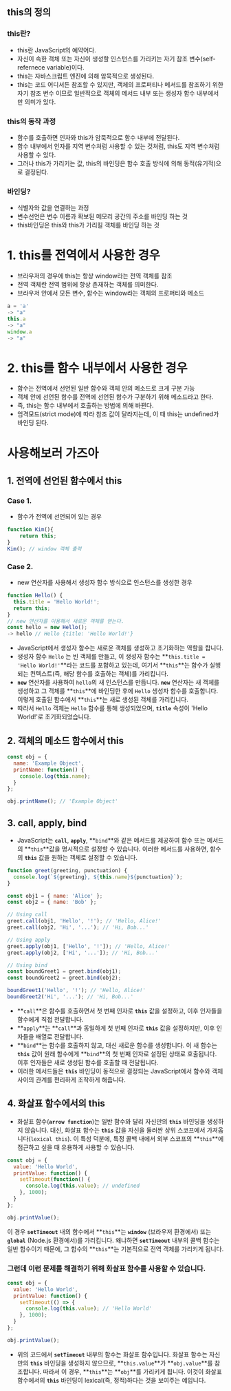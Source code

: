 ## this의 정의

### this란?

- this란 JavaScript의 예약어다.
- 자신이 속한 객체 또는 자신이 생성할 인스턴스를 가리키는 자기 참조 변수(self-refernece variable)이다.
- this는 자바스크립트 엔진에 의해 암묵적으로 생성된다.
- this는 코드 어디서든 참조할 수 있지만, 객체의 프로퍼티나 메서드를 참조하기 위한 자기 참조 변수 이므로 일반적으로 객체의 메서드 내부 또는 생성자 함수 내부에서만 의미가 있다.

### this의 동작 과정

- 함수를 호출하면 인자와 this가 암묵적으로 함수 내부에 전달된다.
- 함수 내부에서 인자를 지역 변수처럼 사용할 수 있는 것처럼, this도 지역 변수처럼 사용할 수 있다.
- 그러나 this가 가리키는 값, this의 바인딩은 함수 호출 방식에 의해 동적(유기적)으로 결정된다.

### 바인딩?

- 식별자와 값을 연결하는 과정
- 변수선언은 변수 이름과 확보된 메모리 공간의 주소를 바인딩 하는 것
- this바인딩은 this와 this가 가리킬 객체를 바인딩 하는 것

# 1. this를 전역에서 사용한 경우

- 브라우저의 경우에 this는 항상 window라는 전역 객체를 참조
- 전역 객체란 전역 범위에 항상 존재하는 객체를 의미한다.
- 브라우저 안에서 모든 변수, 함수는 window라는 객체의 프로퍼티와 메소드

```jsx
a = 'a'
-> "a"
this.a
-> "a"
window.a
-> "a"
```

# 2. this를 함수 내부에서 사용한 경우

- 함수는 전역에서 선언된 일반 함수와 객체 안의 메소드로 크게 구분 가능
- 객체 안에 선언된 함수를 전역에 선언된 함수가 구분하기 위해 메소드라고 한다.
- 즉, this는 함수 내부에서 호출하는 방법에 의해 바뀐다.
- 엄격모드(strict mode)에 따라 참조 값이 달라지는데, 이 때 this는 undefined가 바인딩 된다.

# 사용해보러 가즈아

## 1. 전역에 선언된 함수에서 this

### Case 1.

- 함수가 전역에 선언되어 있는 경우

```jsx
function Kim(){
	return this;
}
Kim(); // window 객체 출력
```

### Case 2.

- new 연산자를 사용해서 생성자 함수 방식으로 인스턴스를 생성한 경우

```jsx
function Hello() {
  this.title = 'Hello World!';
  return this;
}
// new 연산자를 이용해서 새로운 객체를 얻는다.
const hello = new Hello();
-> hello // Hello {title: 'Hello World!'}
```

- JavaScript에서 생성자 함수는 새로운 객체를 생성하고 초기화하는 역할을 합니다.
- 생성자 함수 `Hello` 는 빈 객체를 만들고, 이 생성자 함수는 **`this.title = 'Hello World!'`**라는 코드를 포함하고 있는데, 여기서 **`this`**는 함수가 실행되는 컨텍스트(즉, 해당 함수를 호출하는 객체)를 가리킵니다.
- **`new`** 연산자를 사용하여 `hello`의 새 인스턴스를 만듭니다. **`new`** 연산자는 새 객체를 생성하고 그 객체를 **`this`**에 바인딩한 후에 `Hello` 생성자 함수를 호출합니다. 이렇게 호출된 함수에서 **`this`**는 새로 생성된 객체를 가리킵니다.
- 따라서 `Hello` 객체는 `Hello` 함수를 통해 생성되었으며, **`title`** 속성이 'Hello World!'로 초기화되었습니다.

## 2. 객체의 메소드 함수에서 this

```jsx
const obj = {
  name: 'Example Object',
  printName: function() {
    console.log(this.name);
  }
};

obj.printName(); // 'Example Object'
```

## 3. call, apply, bind

- JavaScript는 **`call`**, **`apply`**, **`bind`**와 같은 메서드를 제공하여 함수 또는 메서드의 **`this`**값을 명시적으로 설정할 수 있습니다. 이러한 메서드를 사용하면, 함수의 **`this`** 값을 원하는 객체로 설정할 수 있습니다.

```jsx
function greet(greeting, punctuation) {
  console.log(`${greeting}, ${this.name}${punctuation}`);
}

const obj1 = { name: 'Alice' };
const obj2 = { name: 'Bob' };

// Using call
greet.call(obj1, 'Hello', '!'); // 'Hello, Alice!'
greet.call(obj2, 'Hi', '...'); // 'Hi, Bob...'

// Using apply
greet.apply(obj1, ['Hello', '!']); // 'Hello, Alice!'
greet.apply(obj2, ['Hi', '...']); // 'Hi, Bob...'

// Using bind
const boundGreet1 = greet.bind(obj1);
const boundGreet2 = greet.bind(obj2);

boundGreet1('Hello', '!'); // 'Hello, Alice!'
boundGreet2('Hi', '...'); // 'Hi, Bob...'
```

- **`call`**은 함수를 호출하면서 첫 번째 인자로 **`this`** 값을 설정하고, 이후 인자들을 함수에게 직접 전달합니다.
- **`apply`**는 **`call`**과 동일하게 첫 번째 인자로 **`this`** 값을 설정하지만, 이후 인자들을 배열로 전달합니다.
- **`bind`**는 함수를 호출하지 않고, 대신 새로운 함수를 생성합니다. 이 새 함수는 **`this`** 값이 원래 함수에게 **`bind`**의 첫 번째 인자로 설정된 상태로 호출됩니다. 이후 인자들은 새로 생성된 함수를 호출할 때 전달됩니다.
- 이러한 메서드들은 **`this`** 바인딩이 동적으로 결정되는 JavaScript에서 함수와 객체 사이의 관계를 편리하게 조작하게 해줍니다.

## 4. 화살표 함수에서의 this

- 화살표 함수(**`arrow function`**)는 일반 함수와 달리 자신만의 **`this`** 바인딩을 생성하지 않습니다. 대신, 화살표 함수는 **`this`** 값을 자신을 둘러싼 상위 스코프에서 가져옵니다(`lexical this`). 이 특성 덕분에, 특정 콜백 내에서 외부 스코프의 **`this`**에 접근하고 싶을 때 유용하게 사용할 수 있습니다.

```jsx
const obj = {
  value: 'Hello World',
  printValue: function() {
    setTimeout(function() {
      console.log(this.value); // undefined
    }, 1000);
  }
};

obj.printValue();
```

이 경우 **`setTimeout`** 내의 함수에서 **`this`**는 **`window`** (브라우저 환경에서) 또는 **`global`** (Node.js 환경에서)를 가리킵니다. 왜냐하면 **`setTimeout`** 내부의 콜백 함수는 일반 함수이기 때문에, 그 함수의 **`this`**는 기본적으로 전역 객체를 가리키게 됩니다.

### 그런데 이런 문제를 해결하기 위해 화살표 함수를 사용할 수 있습니다.

```jsx
const obj = {
  value: 'Hello World',
  printValue: function() {
    setTimeout(() => {
      console.log(this.value); // 'Hello World'
    }, 1000);
  }
};

obj.printValue();
```

- 위의 코드에서 **`setTimeout`** 내부의 함수는 화살표 함수입니다. 화살표 함수는 자신만의 **`this`** 바인딩을 생성하지 않으므로, **`this.value`**가 **`obj.value`**를 참조합니다. 따라서 이 경우, **`this`**는 **`obj`**를 가리키게 됩니다. 이것이 화살표 함수에서의 **`this`** 바인딩이 lexical(즉, 정적)하다는 것을 보여주는 예입니다.